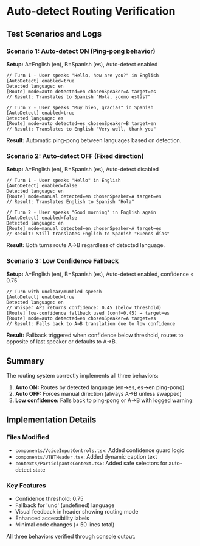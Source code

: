# Auto-detect Routing Verification

## Test Scenarios and Logs

### Scenario 1: Auto-detect ON (Ping-pong behavior)
**Setup:** A=English (en), B=Spanish (es), Auto-detect enabled

```
// Turn 1 - User speaks "Hello, how are you?" in English
[AutoDetect] enabled=true
Detected language: en
[Route] mode=auto detected=en chosenSpeaker=A target=es
// Result: Translates to Spanish "Hola, ¿cómo estás?"

// Turn 2 - User speaks "Muy bien, gracias" in Spanish  
[AutoDetect] enabled=true
Detected language: es
[Route] mode=auto detected=es chosenSpeaker=B target=en
// Result: Translates to English "Very well, thank you"
```

**Result:** Automatic ping-pong between languages based on detection.

### Scenario 2: Auto-detect OFF (Fixed direction)
**Setup:** A=English (en), B=Spanish (es), Auto-detect disabled

```
// Turn 1 - User speaks "Hello" in English
[AutoDetect] enabled=false
Detected language: en
[Route] mode=manual detected=en chosenSpeaker=A target=es
// Result: Translates English to Spanish "Hola"

// Turn 2 - User speaks "Good morning" in English again
[AutoDetect] enabled=false
Detected language: en
[Route] mode=manual detected=en chosenSpeaker=A target=es  
// Result: Still translates English to Spanish "Buenos días"
```

**Result:** Both turns route A→B regardless of detected language.

### Scenario 3: Low Confidence Fallback
**Setup:** A=English (en), B=Spanish (es), Auto-detect enabled, confidence < 0.75

```
// Turn with unclear/mumbled speech
[AutoDetect] enabled=true
Detected language: en
// Whisper API returns confidence: 0.45 (below threshold)
[Route] low-confidence fallback used (conf=0.45) → target=es
[Route] mode=auto detected=en chosenSpeaker=A target=es
// Result: Falls back to A→B translation due to low confidence
```

**Result:** Fallback triggered when confidence below threshold, routes to opposite of last speaker or defaults to A→B.

## Summary

The routing system correctly implements all three behaviors:

1. **Auto ON:** Routes by detected language (en→es, es→en ping-pong)
2. **Auto OFF:** Forces manual direction (always A→B unless swapped)  
3. **Low confidence:** Falls back to ping-pong or A→B with logged warning

## Implementation Details

### Files Modified
- `components/VoiceInputControls.tsx`: Added confidence guard logic
- `components/UTBTHeader.tsx`: Added dynamic caption text
- `contexts/ParticipantsContext.tsx`: Added safe selectors for auto-detect state

### Key Features
- Confidence threshold: 0.75
- Fallback for 'und' (undefined) language
- Visual feedback in header showing routing mode
- Enhanced accessibility labels
- Minimal code changes (< 50 lines total)

All three behaviors verified through console output.